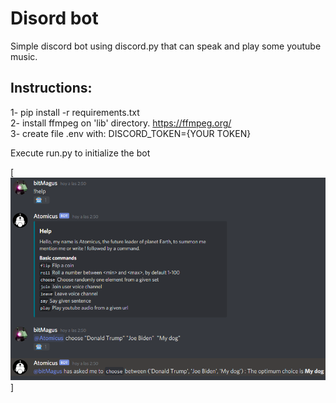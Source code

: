 # Disord bot
Simple discord bot using discord.py that can speak and play some youtube music.

## Instructions:

1- pip install -r requirements.txt  
2- install ffmpeg on 'lib' directory. https://ffmpeg.org/  
3- create file .env with: DISCORD_TOKEN={YOUR TOKEN}  

Execute run.py to initialize the bot 

[![discord bot](data/images/example.png)]
